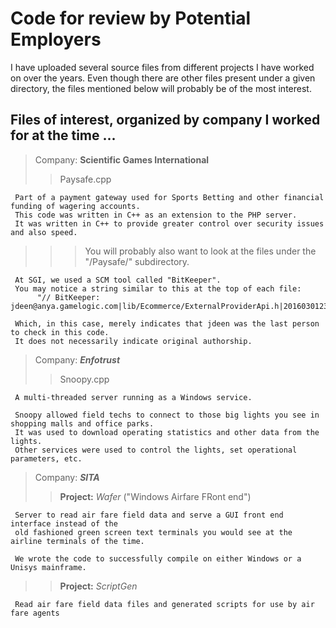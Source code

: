 # Code for review by Potential Employers

I have uploaded several source files from different projects I have worked on over the years.
Even though there are other files present under a given directory, the files mentioned below will probably be of the most interest.

## Files of interest, organized by company I worked for at the time ...

> Company: **Scientific Games International**
>> Paysafe.cpp

     Part of a payment gateway used for Sports Betting and other financial funding of wagering accounts.
     This code was written in C++ as an extension to the PHP server. 
     It was written in C++ to provide greater control over security issues and also speed.
     
>>> You will probably also want to look at the files under the "/Paysafe/" subdirectory.
     
     At SGI, we used a SCM tool called "BitKeeper".
     You may notice a string similar to this at the top of each file:
          "// BitKeeper: jdeen@anya.gamelogic.com|lib/Ecommerce/ExternalProviderApi.h|20160301232156|34444"
          
     Which, in this case, merely indicates that jdeen was the last person to check in this code. 
     It does not necessarily indicate original authorship.
     
> Company: ***Enfotrust***
>> Snoopy.cpp

     A multi-threaded server running as a Windows service.
     
     Snoopy allowed field techs to connect to those big lights you see in shopping malls and office parks.
     It was used to download operating statistics and other data from the lights. 
     Other services were used to control the lights, set operational parameters, etc.
     
> Company: ***SITA***
>> **Project:** *Wafer* ("Windows Airfare FRont end")

     Server to read air fare field data and serve a GUI front end interface instead of the 
     old fashioned green screen text terminals you would see at the airline terminals of the time.
     
     We wrote the code to successfully compile on either Windows or a Unisys mainframe.  
     
>> **Project:** *ScriptGen*

     Read air fare field data files and generated scripts for use by air fare agents
     
    
